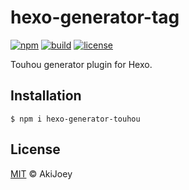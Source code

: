 # hexo-generator-tag

[![npm][npm-image]][npm-url]
[![build][build-image]][build-url]
[![license][license-image]][license-url]

Touhou generator plugin for Hexo.

## Installation

`$ npm i hexo-generator-touhou`

## License

[MIT][license-url] © AkiJoey

[npm-image]: https://img.shields.io/npm/v/hexo-generator-touhou
[npm-url]: https://www.npmjs.com/package/hexo-generator-touhou

[build-image]: https://www.travis-ci.org/akijoey/hexo-generator-touhou.svg?branch=master
[build-url]: https://www.travis-ci.org/akijoey/hexo-generator-touhou

[license-image]: https://img.shields.io/github/license/akijoey/hexo-generator-touhou
[license-url]: https://github.com/akijoey/hexo-generator-touhou/blob/master/LICENSE
